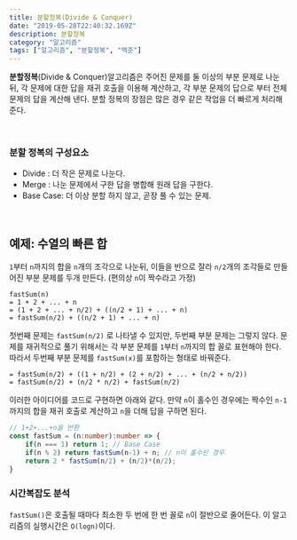 ```yaml
---
title: 분할정복(Divide & Conquer)
date: "2019-05-28T22:40:32.169Z"
description: 분할정복
category: "알고리즘"
tags: ["알고리즘", "분할정복", "백준"]
---
```


**분할정복**(Divide & Conquer)알고리즘은 주어진 문제를 둘 이상의 부분 문제로 나눈 뒤, 각 문제에 대한 답을 재귀 호출을 이용해 계산하고, 각 부분 문제의 답으로 부터 전체 문제의 답을 계산해 낸다. 분할 정복의 장점은 많은 경우 같은 작업을 더 빠르게 처리해 준다.

<br>

### 분할 정복의 구성요소
- Divide : 더 작은 문제로 나눈다.
- Merge : 나눈 문제에서 구한 답을 병합해 원래 답을 구한다.
- Base Case: 더 이상 분할 하지 않고, 곧장 풀 수 있는 문제.

<br>

## 예제: 수열의 빠른 합

`1`부터 `n`까지의 합을 `n`개의 조각으로 나눈뒤, 이들을 반으로 잘라 `n/2`개의 조각들로 만들어진 부분 문제를 두개 만든다.
(편의상 `n`이 짝수라고 가정)

```
fastSum(n)
= 1 + 2 + ... + n
= (1 + 2 + ... + n/2) + ((n/2 + 1) + ... + n)
= fastSum(n/2) + ((n/2 + 1) + ... + n)
```

첫번째 문제는 `fastSum(n/2)` 로 나타낼 수 있지만, 두번째 부분 문제는 그렇지 않다. 문제를 재귀적으로 풀기 위해서는 각 부분 문제를 `1`부터 `n`까지의 합 꼴로 표현해야 한다. 따라서 두번째 부분 문제를 `fastSum(x)`를 포함하는 형태로 바꿔준다.

```
= fastSum(n/2) + ((1 + n/2) + (2 + n/2) + ... + (n/2 + n/2))
= fastSum(n/2) + (n/2 * n/2) + fastSum(n/2)
```

이러한 아이디어를 코드로 구현하면 아래와 같다. 만약 `n`이 홀수인 경우에는 짝수인 `n-1`까지의 합을 재귀 호출로 계산하고 `n`을 더해 답을 구하면 된다.

```ts
// 1+2+...+n을 반환
const fastSum = (n:number):number => {
    if(n === 1) return 1; // Base Case
    if(n % 2) return fastSum(n-1) + n; // n이 홀수인 경우
    return 2 * fastSum(n/2) + (n/2)*(n/2);
}
```

### 시간복잡도 분석

`fastSum()`은 호출될 때마다 최소한 두 번에 한 번 꼴로 `n`이 절반으로 줄어든다. 이 알고리즘의 실행시간은 `O(logn)`이다.